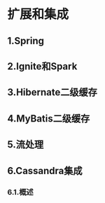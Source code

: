 # 扩展和集成
## 1.Spring
## 2.Ignite和Spark
## 3.Hibernate二级缓存
## 4.MyBatis二级缓存
## 5.流处理
## 6.Cassandra集成
### 6.1.概述